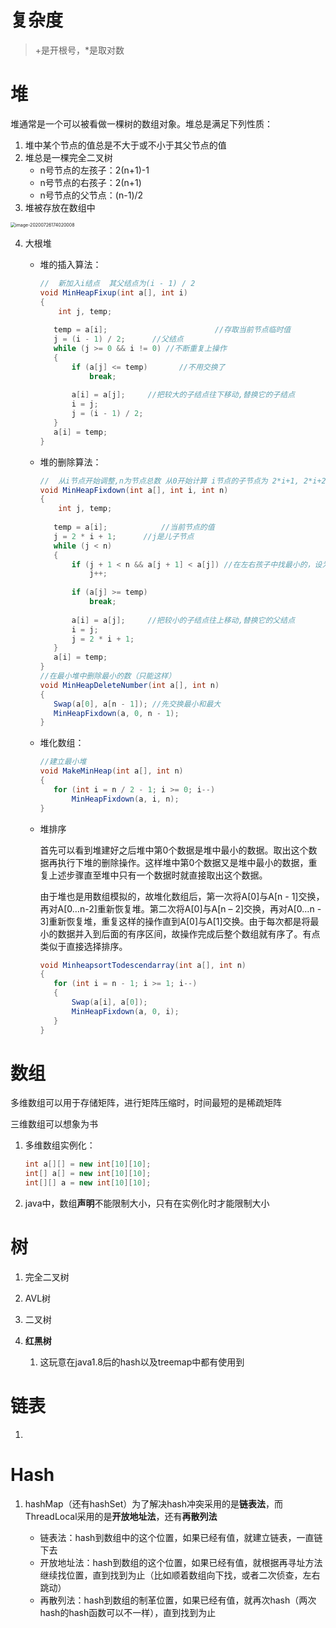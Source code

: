 # 复杂度

> +是开根号，*是取对数

# 堆

堆通常是一个可以被看做一棵树的数组对象。堆总是满足下列性质：

1. 堆中某个节点的值总是不大于或不小于其父节点的值
2. 堆总是一棵完全二叉树
   * n号节点的左孩子：2(n+1)-1
   * n号节点的右孩子：2(n+1)
   * n号节点的父节点：(n-1)/2
3. 堆被存放在数组中

<img src="/Users/a1466055840/Library/Application Support/typora-user-images/image-20200726174020008.png" alt="image-20200726174020008" style="zoom:50%;" />

4. 大根堆

   * 堆的插入算法：

     ```java
     //  新加入i结点  其父结点为(i - 1) / 2
     void MinHeapFixup(int a[], int i)
     {
         int j, temp;
     	
     	temp = a[i];						//存取当前节点临时值
     	j = (i - 1) / 2;      //父结点
     	while (j >= 0 && i != 0) //不断重复上操作
     	{
     		if (a[j] <= temp)		//不用交换了
     			break;
     		
     		a[i] = a[j];     //把较大的子结点往下移动,替换它的子结点
     		i = j;
     		j = (i - 1) / 2;
     	}
     	a[i] = temp;
     }
     ```

   * 堆的删除算法：

     ```java
     //  从i节点开始调整,n为节点总数 从0开始计算 i节点的子节点为 2*i+1, 2*i+2
     void MinHeapFixdown(int a[], int i, int n)
     {
         int j, temp;
      
     	temp = a[i];			//当前节点的值
     	j = 2 * i + 1;		//j是儿子节点
     	while (j < n)
     	{
     		if (j + 1 < n && a[j + 1] < a[j]) //在左右孩子中找最小的，设为j
     			j++;
      
     		if (a[j] >= temp)
     			break;
      
     		a[i] = a[j];     //把较小的子结点往上移动,替换它的父结点
     		i = j;
     		j = 2 * i + 1;
     	}
     	a[i] = temp;
     }
     //在最小堆中删除最小的数（只能这样）
     void MinHeapDeleteNumber(int a[], int n)
     {
     	Swap(a[0], a[n - 1]); //先交换最小和最大
     	MinHeapFixdown(a, 0, n - 1);
     }
     ```

   * 堆化数组：

     ```java
     //建立最小堆
     void MakeMinHeap(int a[], int n)
     {
     	for (int i = n / 2 - 1; i >= 0; i--)
     		MinHeapFixdown(a, i, n);
     }
     ```

   * 堆排序

     首先可以看到堆建好之后堆中第0个数据是堆中最小的数据。取出这个数据再执行下堆的删除操作。这样堆中第0个数据又是堆中最小的数据，重复上述步骤直至堆中只有一个数据时就直接取出这个数据。

     由于堆也是用数组模拟的，故堆化数组后，第一次将A[0]与A[n - 1]交换，再对A[0…n-2]重新恢复堆。第二次将A[0]与A[n – 2]交换，再对A[0…n - 3]重新恢复堆，重复这样的操作直到A[0]与A[1]交换。由于每次都是将最小的数据并入到后面的有序区间，故操作完成后整个数组就有序了。有点类似于直接选择排序。

     ```java
     void MinheapsortTodescendarray(int a[], int n)
     {
     	for (int i = n - 1; i >= 1; i--)
     	{
     		Swap(a[i], a[0]);
     		MinHeapFixdown(a, 0, i);
     	}
     }
     ```

     

# 数组

多维数组可以用于存储矩阵，进行矩阵压缩时，时间最短的是稀疏矩阵

三维数组可以想象为书

1. 多维数组实例化：

   ```java
   int a[][] = new int[10][10];
   int[] a[] = new int[10][10];
   int[][] a = new int[10][10];
   ```

2. java中，数组**声明**不能限制大小，只有在实例化时才能限制大小

# 树

1. 完全二叉树

2. AVL树

3. 二叉树

4. **红黑树**

   1. 这玩意在java1.8后的hash以及treemap中都有使用到

      



# 链表

1. 



# Hash

1. hashMap（还有hashSet）为了解决hash冲突采用的是**链表法**，而ThreadLocal采用的是**开放地址法**，还有**再散列法**

   * 链表法：hash到数组中的这个位置，如果已经有值，就建立链表，一直链下去
   * 开放地址法：hash到数组的这个位置，如果已经有值，就根据再寻址方法继续找位置，直到找到为止（比如顺着数组向下找，或者二次侦查，左右跳动）
   * 再散列法：hash到数组的制革位置，如果已经有值，就再次hash（两次hash的hash函数可以不一样），直到找到为止

   